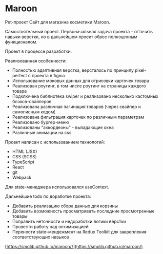 # Maroon

Pet-проект
Сайт для магазина косметики Maroon.

Самостоятельный проект. Первоначальная задача проекта - отточить навыки верстки, но в дальнейшем проект оброс полноценным функционалом.

Проект в процессе разработки.

Реализованная особенности:

* Полностью адаптивная верстка, версталось по принципу pixel-perfect с проекта в figma
* Использование моковых данных для отрисовки карточек товара
* Реализован роутинг, в том числе роутинг на страницы каждого товара
* Подключена библиотека swiper и реализовано несколько кастомных блоков-свайперов
* Реализована различная пагинация товаров (через свайпер и самописным кодом)
* Реализована фильтрация карточек по различным параметрам
* Реализовано бургер-меню
* Реализованы "аккордеоны" - выпадающие окна
* Различные анимации на css

Проект написан с использованием технологий:
* HTML (JSX)
* CSS (SCSS)
* TypeScript
* React
* git
* Webpack

Для state-менеджера использовался useContext.

Дальнейшие todo по доработке проекта:
* Добавить реализацию сбора данных для корзины
* Добавить возможность просматривать последние просмотренные товары
* Поправить неточности и недоработки логики верстки
* Провести работу над оптимизацией
* Перенести state-мендежмент на Redux Toolkit для закрепления соответствующих навыков


[https://smolib.github.io/maroon//](https://smolib.github.io/maroon/)
